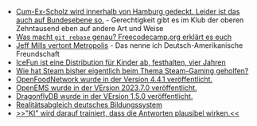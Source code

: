 * [Cum-Ex-Scholz wird innerhalb von Hamburg gedeckt. Leider ist das auch auf Bundesebene so.](https://blog.fefe.de/?ts=9a5dc73a) - Gerechtigkeit gibt es im Klub der oberen Zehntausend eben auf andere Art und Weise
* [Was macht `git rebase` genau? Freecodecamp.org erklärt es euch](https://www.freecodecamp.org/news/git-rebase-handbook/)
* [Jeff Mills vertont Metropolis](https://www.rave-strikes-back.de/?p=11791) - Das nenne ich Deutsch-Amerikanische Freundschaft
* [IceFun ist eine Distribution für Kinder ab, festhalten, vier Jahren](https://www.spacefun.ch/icefun)
* [Wie hat Steam bisher eigentlich beim Thema Steam-Gaming geholfen?](https://www.opensourcerers.org/2023/07/03/the-state-of-gaming-on-linux/)
* [OpenFoodNetwork wurde in der Version 4.4.1 veröffentlicht.](https://github.com/openfoodfoundation/openfoodnetwork/releases/tag/v4.4.1)
* [OpenEMS wurde in der VErsion 2023.7.0 veröffentlicht.](https://github.com/OpenEMS/openems/releases/tag/2023.7.0)
* [DragonflyDB wurde in der VErsion 1.5.0 veröffentlicht.](https://github.com/dragonflydb/dragonfly/releases/tag/v1.5.0)
* [Realitätsabgleich deutsches Bildungssystem](https://blog.fefe.de/?ts=9a5d2695)
* [>>"KI" wird darauf trainiert, dass die Antworten plausibel wirken.<<](https://blog.fefe.de/?ts=9a5de349)

